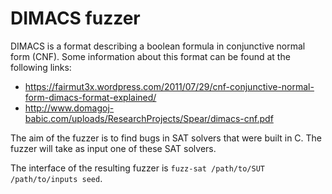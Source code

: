 # DIMACS fuzzer

DIMACS is a format describing a boolean formula in conjunctive normal form (CNF).
Some information about this format can be found at the following links:

- <https://fairmut3x.wordpress.com/2011/07/29/cnf-conjunctive-normal-form-dimacs-format-explained/>
- <http://www.domagoj-babic.com/uploads/ResearchProjects/Spear/dimacs-cnf.pdf>

The aim of the fuzzer is to find bugs in SAT solvers that were built in C.
The fuzzer will take as input one of these SAT solvers.

The interface of the resulting fuzzer is `fuzz-sat /path/to/SUT /path/to/inputs seed`.

